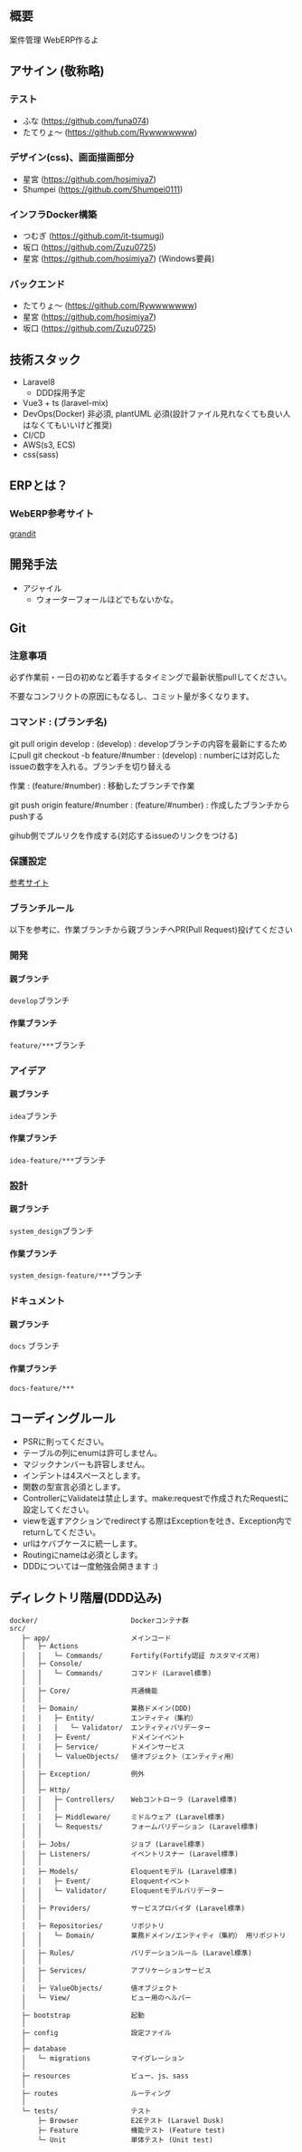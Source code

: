 ## 概要

案件管理 WebERP作るよ

## アサイン (敬称略)

### テスト

- ふな (https://github.com/funa074)
- たてりょ～ (https://github.com/Rywwwwwww)

### デザイン(css)、画面描画部分

- 星宮 (https://github.com/hosimiya7)
- Shumpei (https://github.com/Shumpei0111)

### インフラDocker構築

- つむぎ (https://github.com/it-tsumugi)
- 坂口 (https://github.com/Zuzu0725)
- 星宮 (https://github.com/hosimiya7) (Windows要員)

### バックエンド

- たてりょ～ (https://github.com/Rywwwwwww)
- 星宮 (https://github.com/hosimiya7)
- 坂口 (https://github.com/Zuzu0725)

## 技術スタック

- Laravel8
    - DDD採用予定
- Vue3 + ts (laravel-mix)
- DevOps(Docker) 非必須, plantUML 必須(設計ファイル見れなくても良い人はなくてもいいけど推奨)
- CI/CD
- AWS(s3, ECS)
- css(sass)

## ERPとは？

### WebERP参考サイト

[grandit](https://www.grandit.jp)

## 開発手法

- アジャイル
    - ウォーターフォールほどでもないかな。

## Git

### 注意事項

必ず作業前・一日の初めなど着手するタイミングで最新状態pullしてください。

不要なコンフリクトの原因にもなるし、コミット量が多くなります。
### コマンド : (ブランチ名)

git pull origin develop : (develop) : developブランチの内容を最新にするためにpull
git checkout -b feature/#number : (develop) : numberには対応したissueの数字を入れる。ブランチを切り替える

作業 : (feature/#number) : 移動したブランチで作業

git push origin feature/#number : (feature/#number) : 作成したブランチからpushする

gihub側でプルリクを作成する(対応するissueのリンクをつける)
### 保護設定

[参考サイト](https://qiita.com/da-sugi/items/ba3cd83e64c689795c50)

### ブランチルール

以下を参考に、作業ブランチから親ブランチへPR(Pull Request)投げてください

### 開発

#### 親ブランチ

`develop`ブランチ

#### 作業ブランチ

`feature/***`ブランチ

### アイデア

#### 親ブランチ

`idea`ブランチ

#### 作業ブランチ

`idea-feature/***`ブランチ

### 設計

#### 親ブランチ

`system_design`ブランチ

#### 作業ブランチ

`system_design-feature/***`ブランチ

### ドキュメント

#### 親ブランチ

`docs` ブランチ

#### 作業ブランチ

`docs-feature/***`

## コーディングルール

- PSRに則ってください。
- テーブルの列にenumは許可しません。
- マジックナンバーも許容しません。
- インデントは4スペースとします。
- 関数の型宣言必須とします。
- ControllerにValidateは禁止します。make:requestで作成されたRequestに設定してください。
- viewを返すアクションでredirectする際はExceptionを吐き、Exception内でreturnしてください。
- urlはケバブケースに統一します。
- Routingにnameは必須とします。
- DDDについては一度勉強会開きます :)

## ディレクトリ階層(DDD込み)

```
docker/                       Dockerコンテナ群
src/
   ├─ app/                    メインコード
   │   ├─ Actions
   │   │   └─ Commands/       Fortify(Fortify認証 カスタマイズ用)
   │   ├─ Console/
   │   │   └─ Commands/       コマンド (Laravel標準)
   │   │
   │   ├─ Core/               共通機能
   │   │
   │   ├─ Domain/             業務ドメイン(DDD)
   │   │   ├─ Entity/         エンティティ（集約）
   │   │   │   └─ Validator/  エンティティバリデーター
   │   │   ├─ Event/          ドメインイベント
   │   │   ├─ Service/        ドメインサービス
   │   │   └─ ValueObjects/   値オブジェクト（エンティティ用）
   │   │
   │   ├─ Exception/          例外
   │   │
   │   ├─ Http/
   │   │   ├─ Controllers/    Webコントローラ (Laravel標準)
   │   │   │
   │   │   ├─ Middleware/     ミドルウェア (Laravel標準)
   │   │   └─ Requests/       フォームバリデーション (Laravel標準)
   │   │
   │   ├─ Jobs/               ジョブ (Laravel標準)
   │   ├─ Listeners/          イベントリスナー (Laravel標準)
   │   │
   │   ├─ Models/             Eloquentモデル (Laravel標準)
   │   │   ├─ Event/          Eloquentイベント
   │   │   └─ Validator/      Eloquentモデルバリデーター
   │   │
   │   ├─ Providers/          サービスプロバイダ (Laravel標準)
   │   │
   │   ├─ Repositories/       リポジトリ
   │   │   └─ Domain/         業務ドメイン/エンティティ（集約） 用リポジトリ
   │   │
   │   ├─ Rules/              バリデーションルール (Laravel標準)
   │   │
   │   ├─ Services/           アプリケーションサービス
   │   │
   │   ├─ ValueObjects/       値オブジェクト
   │   └─ View/               ビュー用のヘルパー
   │
   ├─ bootstrap               起動
   │
   ├─ config                  設定ファイル
   │
   ├─ database
   │   └─ migrations          マイグレーション
   │
   ├─ resources               ビュー、js、sass
   │
   ├─ routes                  ルーティング
   │
   └─ tests/                  テスト
       ├─ Browser             E2Eテスト (Laravel Dusk)
       ├─ Feature             機能テスト (Feature test)
       └─ Unit                単体テスト (Unit test)
```